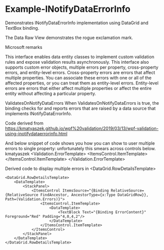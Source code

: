 # Example-INotifyDataErrorInfo
Demonstrates INotifyDataErrorInfo implementation using DataGrid and TextBox binding.

The Data Raw View demonstrates the rogue exclamation mark.

Microsoft remarks

This interface enables data entity classes to implement custom validation rules and expose validation results asynchronously. 
This interface also supports custom error objects, multiple errors per property, cross-property errors, and entity-level errors. 
Cross-property errors are errors that affect multiple properties. 
You can associate these errors with one or all of the affected properties, or you can treat them as entity-level errors. 
Entity-level errors are errors that either affect multiple properties or affect the entire entity without affecting a particular property.

ValidatesOnNotifyDataErrors
	When ValidatesOnNotifyDataErrors is true, the binding checks for and reports errors that are raised by a data source that implements INotifyDataErrorInfo.

Code derived from https://kmatyaszek.github.io/wpf%20validation/2019/03/13/wpf-validation-using-inotifydataerrorinfo.html

And below snippet of code shows you how you can show to user multiple errors to single property: unfortunately this smears across controls below.
kmatyaszek
    <TextBox Text="{Binding UserName, Mode=TwoWay, UpdateSourceTrigger=PropertyChanged, ValidatesOnNotifyDataErrors=True}">
        <Validation.ErrorTemplate>
            <ControlTemplate>
                <StackPanel>
                    <AdornedElementPlaceholder x:Name="textBox" />
                    <ItemsControl ItemsSource="{Binding}">
                        <ItemsControl.ItemTemplate>
                            <DataTemplate>
                                <TextBlock Text="{Binding ErrorContent}" Foreground="Red" />
                            </DataTemplate>
                        </ItemsControl.ItemTemplate>
                    </ItemsControl>
                </StackPanel>
            </ControlTemplate>
        </Validation.ErrorTemplate>
    </TextBox>

Derived code to display multiple errors in <DataGrid.RowDetailsTemplate>

    <DataGrid.RowDetailsTemplate>
        <DataTemplate>
            <StackPanel>
                <ItemsControl ItemsSource="{Binding RelativeSource={RelativeSource FindAncestor, AncestorType={x:Type DataGridRow}}, Path=(Validation.Errors)}">
                    <ItemsControl.ItemTemplate>
                        <DataTemplate>
                            <TextBlock Text="{Binding ErrorContent}" Foreground="Red" Padding="4,0,4,2"/>
                        </DataTemplate>
                    </ItemsControl.ItemTemplate>
                </ItemsControl>
            </StackPanel>
        </DataTemplate>
    </DataGrid.RowDetailsTemplate>
